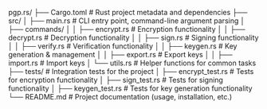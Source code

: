 pgp.rs/
├── Cargo.toml       # Rust project metadata and dependencies
├── src/
│   ├── main.rs      # CLI entry point, command-line argument parsing
│   ├── commands/
│   │   ├── encrypt.rs       # Encryption functionality
│   │   ├── decrypt.rs       # Decryption functionality
│   │   ├── sign.rs          # Signing functionality
│   │   ├── verify.rs        # Verification functionality
│   │   ├── keygen.rs        # Key generation & management
│   │   ├── export.rs        # Export keys
│   │   ├── import.rs        # Import keys
│   └── utils.rs             # Helper functions for common tasks
├── tests/                   # Integration tests for the project
│   ├── encrypt_test.rs      # Tests for encryption functionality
│   ├── sign_test.rs         # Tests for signing functionality
│   ├── keygen_test.rs       # Tests for key generation functionality
└── README.md                # Project documentation (usage, installation, etc.)
